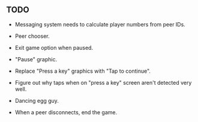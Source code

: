 TODO
----

 - Messaging system needs to calculate player numbers from peer IDs.

 - Peer chooser.
 - Exit game option when paused.
 - "Pause" graphic.
 - Replace "Press a key" graphics with "Tap to continue".
 - Figure out why taps when on "press a key" screen aren't detected very well.
 - Dancing egg guy.
 - When a peer disconnects, end the game.
 